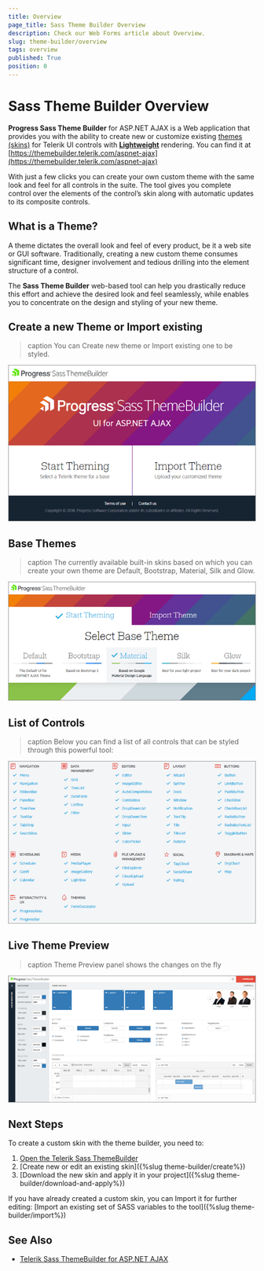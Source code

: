 ```yaml
---
title: Overview
page_title: Sass Theme Builder Overview
description: Check our Web Forms article about Overview.
slug: theme-builder/overview
tags: overview
published: True
position: 0
---
```


# Sass Theme Builder Overview

**Progress Sass Theme Builder** for ASP.NET AJAX is a Web application that provides you with the ability to create new or customize existing [themes (skins)](https://docs.telerik.com/devtools/aspnet-ajax/general-information/controlling-visual-appearance/how-skins-work) for Telerik UI controls with **[Lightweight](https://docs.telerik.com/devtools/aspnet-ajax/controls/render-modes)** rendering. You can find it at [https://themebuilder.telerik.com/aspnet-ajax](https://themebuilder.telerik.com/aspnet-ajax)

With just a few clicks you can create your own custom theme with the same look and feel for all controls in the suite. The tool gives you complete control over the elements of the control’s skin along with automatic updates to its composite controls.


## What is a Theme?
A theme dictates the overall look and feel of every product, be it a web site or GUI software. Traditionally, creating a new custom theme consumes significant time, designer involvement and tedious drilling into the element structure of a control.

The **Sass Theme Builder** web-based tool can help you drastically reduce this effort and achieve the desired look and feel seamlessly, while enables you to concentrate on the design and styling of your new theme.

## Create a new Theme or Import existing

>caption You can Create new theme or Import existing one to be styled.

![Theme Builder Overview](images/theme-builder-overview.png)


## Base Themes

>caption The currently available built-in skins based on which you can create your own theme are Default, Bootstrap, Material, Silk and Glow.

![Base Themes](images/theme-builder-overview-base-themes.png)


## List of Controls

>caption Below you can find a list of all controls that can be styled through this powerful tool:

![List of Controls](images/theme-builder-overview-list-of-controls.png)


## Live Theme Preview

>caption Theme Preview panel shows the changes on the fly

![Theme Preview](images/theme-builder-overview-theme-preview.png)


## Next Steps

To create a custom skin with the theme builder, you need to:

1. [Open the Telerik Sass ThemeBuilder](https://themebuilder.telerik.com/aspnet-ajax)
2. [Create new or edit an existing skin]({%slug theme-builder/create%})
3. [Download the new skin and apply it in your project]({%slug theme-builder/download-and-apply%})

If you have already created a custom skin, you can Import it for further editing: [Import an existing set of SASS variables to the tool]({%slug theme-builder/import%})

## See Also

 * [Telerik Sass ThemeBuilder for ASP.NET AJAX](https://themebuilder.telerik.com/aspnet-ajax)
